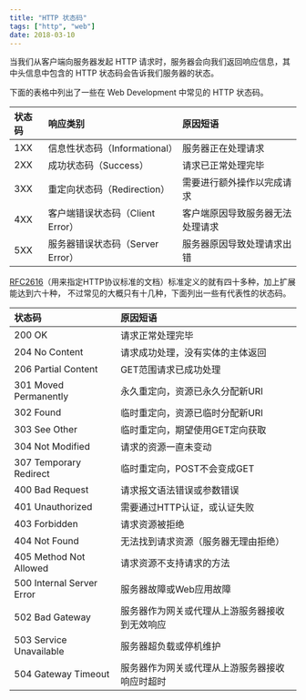 ```yaml
---
title: "HTTP 状态码"
tags: ["http", "web"]
date: 2018-03-10
---
```



当我们从客户端向服务器发起 HTTP 请求时，服务器会向我们返回响应信息，其中头信息中包含的 HTTP 状态码会告诉我们服务器的状态。

下面的表格中列出了一些在 Web Development 中常见的 HTTP 状态码。

<!--more-->

| 状态码 | 响应类别 | 原因短语 |
| :----- | :------- | :------- |
| 1XX    | 信息性状态码（Informational）    | 服务器正在处理请求                |
| 2XX    | 成功状态码（Success）            | 请求已正常处理完毕                |
| 3XX    | 重定向状态码（Redirection）      | 需要进行额外操作以完成请求        |
| 4XX    | 客户端错误状态码（Client Error） | 客户端原因导致服务器无法处理请求  |
| 5XX    | 服务器错误状态码（Server Error） | 服务器原因导致处理请求出错        |

[RFC2616](https://tools.ietf.org/html/rfc2616)（用来指定HTTP协议标准的文档）标准定义的就有四十多种，加上扩展能达到六十种，
不过常见的大概只有十几种，下面列出一些有代表性的状态码。


| 状态码   | 原因短语 |
| :------- | :------- |
| 200 OK                    |   请求正常处理完毕                        |
| 204 No Content            |   请求成功处理，没有实体的主体返回        |
| 206 Partial Content       |   GET范围请求已成功处理                   |
| 301 Moved Permanently     |   永久重定向，资源已永久分配新URI         |
| 302 Found                 |   临时重定向，资源已临时分配新URI         |
| 303 See Other             |   临时重定向，期望使用GET定向获取         |
| 304 Not Modified          |   请求的资源一直未变动                    |
| 307 Temporary Redirect    |   临时重定向，POST不会变成GET             |
| 400 Bad Request           |   请求报文语法错误或参数错误              |
| 401 Unauthorized          |   需要通过HTTP认证，或认证失败            |
| 403 Forbidden             |   请求资源被拒绝                          |
| 404 Not Found             |   无法找到请求资源（服务器无理由拒绝）    |
| 405 Method Not Allowed    |   请求资源不支持请求的方法                |
| 500 Internal Server Error |   服务器故障或Web应用故障                             |
| 502 Bad Gateway           |   服务器作为网关或代理从上游服务器接收到无效响应      |
| 503 Service Unavailable   |   服务器超负载或停机维护                              |
| 504 Gateway Timeout       |   服务器作为网关或代理从上游服务器接收响应时超时      |

